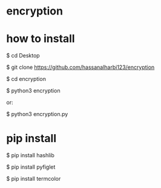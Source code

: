 # encryption

# how to install
 
 $ cd Desktop
 
 $ git clone https://github.com/hassanalharbi123/encryption
 
 $ cd encryption
 
 $ python3 encryption
 
 or:
 
 $ python3 encryption.py
 
 
 # pip install
 
 $ pip install hashlib
 
 $ pip install pyfiglet
 
 $ pip install termcolor
